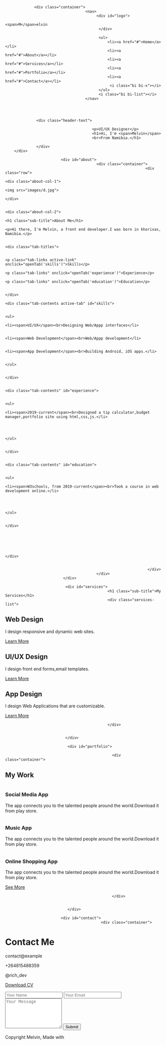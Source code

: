<!Doctype html>
<html>
<head>
<meta charset="UTF-8">
<meta name="viewport" content="width=device-width, initial-scale=1.0">
<meta http-equiv="X-UA-Compatible" content="IE=Edge">
<link rel="Stylesheet" href="css/main.css" type="text/css">
<link rel="Stylesheet" href="https://cdn.jsdelivr.net/npm/bootstrap-icons@1.11.3/font/bootstrap-icons.min.css">
<title>index</title>
</head>
<body>

<!-----header section---------->

<div id="header">

                 <div class="container">
                                        <nav>
                                             <div id="logo">
                                                           <span>M</span>elvin
                                              </div>
<!-----------[(2007-2008,2009-2010,2019-2022),(31/12/2021)]----------->
                                              <ul>
                                                  <li><a href="#">Home</a></li>
                                                  <li><a href="#">About</a></li>
                                                  <li><a href="#">Services</a></li>
                                                  <li><a href="#">Portfolio</a></li>
                                                  <li><a href="#">Contact</a></li>
                                                   <i class="bi bi-x"></i>
                                              </ul>
                                              <i class="bi bi-list"></i>
                                        </nav>
                                       

                  

                  <div class="header-text">

                                           <p>UI/UX Designer</p>
                                           <h1>Hi, I'm <span>Melvin</span>
                                           <br>From Namibia.</h1>

                  </div>
        </div>

</div>

<!------About Section------>

                             <div id="about">
                                             <div class="container">
                                                                   <div class="row">
                                                                                    <div class="about-col-1">
                                                                                                             <img src="images/d.jpg">
                                                                                    </div>

                                                                                    <div class="about-col-2">
                                                                                                             <h1 class="sub-title">About Me</h1>
                                                                                                                                                <p>Hi there, I'm Melvin, a front end developer.I was born in khorixas, Namibia.</p>

                                                                                                                                                <div class="tab-titles">

                                                                                                                                                <p class="tab-links active-link" onclick="openTab('skills')">Skills</p>
                                                                                                                                                <p class="tab-links" onclick="openTab('experience')">Experience</p>
                                                                                                                                                <p class="tab-links" onclick="openTab('education')">Education</p>

                                                                                                                                                </div>
                                                                                                                                                <div class="tab-contents active-tab" id="skills">

                                                                                                                                                <ul>
                                                                                                                                                    <li><span>UI/UX</span><br>Designing Web/Appp interfaces</li>

                                                                                                                                                    <li><span>Web Development</span><br>Web/Appp development</li>

                                                                                                                                                    <li><span>App Development</span><br>Building Android, iOS apps.</li>

                                                                                                                                                 </ul>

                                                                                                                                                </div>

                                                                                                                                              <div class="tab-contents" id="experience">

                                                                                                                                                <ul>
                                                                                                                                                    <li><span>2019-current</span><br>Designed a tip calculator,budget manager,portfolio site using html,css,js.</li>

                                                                                                                                                    

                                                                                                                                                 </ul>

                                                                                                                                                </div>

                                                                                                                                       <div class="tab-contents" id="education">

                                                                                                                                                <ul>
                                                                                                                                                    <li><span>W3schools, from 2019-current</span><br>Took a course in web development online.</li>

                                                                                                                                                   

                                                                                                                                                 </ul>

                                                                                                                                                </div>




                                                                                                                                           
                                                                                    </div>


                                                                    </div>
                                             </div>
                              </div>

<!-----Services Section------->

                               <div id="services">
                                                  <h1 class="sub-title">My Services</h1>
                                                  <div class="services-list">
<div>
<i class="bi bi-code-slash"></i>
<h2>Web Design</h2>
<p>I design responsive and dynamic web sites.</p>
<a href="#">Learn More</a></p>
</div>

<div>
<i class="bi bi-crop"></i>
<h2>UI/UX Design</h2>
<p>I design front end forms,email templates.</p>
<a href="#">Learn More</a></p>
</div>

<div>
<i class="bi bi-app"></i>
<h2>App Design</h2>
<p>I design Web Applications that are customizable.</p>
<a href="#">Learn More</a></p>


</div>


                                                  </div>


                               </div>

<!-----Portfolio Section------->

                                <div id="portfolio">

                                                    <div class="container">
 <h2 class="sub-title">My Work</h2>
<div class="work-list">

<div class="work">

<img src="images/b.jpg" alt="">

<div class="layer">
<h3>Social Media App</h3>
<p>The app connects you to the talented people around the world.Download it from play store.</p>
<a href="#"><i class="bi bi-box-arrow-up-right"></i></a>
</div>

</div>

<div class="work">
<img src="images/c.jpg" alt="">

<div class="layer">
<h3>Music App</h3>
<p>The app connects you to the talented people around the world.Download it from play store.</p>
<a href="#"><i class="bi bi-box-arrow-up-right"></i></a>
</div>


</div>
<div class="work">




<img src="images/a.jpg" alt="">

<div class="layer">
<h3>Online Shopping  App</h3>
<p>The app connects you to the talented people around the world.Download it from play store.</p>
<a href="#"><i class="bi bi-box-arrow-up-right"></i></a>
</div>

</div>


</div>
<a href="#" class="btn">See More</a>


                                                    </div>


                                </div>
<!----Contact Section------->
                             <div id="contact">
                                               <div class="container">
<div class="contact-left">
<h1 class="sub-title">Contact Me</h1>
<div class="social-icons">
<p><i class="bi bi-send"></i>contact@example</p>
<p><i class="bi bi-telephone"></i>+264815488359</p>
<p><i class="bi bi-instagram"></i>@rich_dev</p>
</div>


<a href="documents/resume.pdf" download class="btn btn2">Download CV</a>
<div class="contact-right">

</div>
<form>
<input type="text"name=""placeholder="Your Name" required>
<input type="email"name=""placeholder="Your Email" required>
<textarea name="" rows="6" placeholder="Your Message"></textarea>
<button type="submit" class="btn btn2">Submit</button>
</form>
</div>
<div class="copyright">
<p>Copyright Melvin, Made with<i class="bi bi-heart-fill"></i></p>
</div>


</div>
                                               </div>
                             </div>
</body>
<script src="js/main.js">
</script>

</html>
